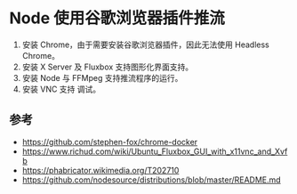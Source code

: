 # Node 使用谷歌浏览器插件推流

1. 安装 Chrome，由于需要安装谷歌浏览器插件，因此无法使用 Headless Chrome。
2. 安装 X Server 及 Fluxbox 支持图形化界面支持。
3. 安装 Node 与 FFMpeg 支持推流程序的运行。
4. 安装 VNC 支持 调试。


## 参考

- https://github.com/stephen-fox/chrome-docker
- https://www.richud.com/wiki/Ubuntu_Fluxbox_GUI_with_x11vnc_and_Xvfb
- https://phabricator.wikimedia.org/T202710
- https://github.com/nodesource/distributions/blob/master/README.md